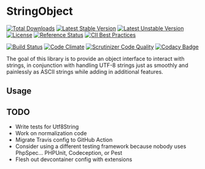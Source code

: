 # StringObject
[![Total Downloads](https://poser.pugx.org/garrettw/stringobject/downloads.svg)](https://packagist.org/packages/garrettw/stringobject) [![Latest Stable Version](https://poser.pugx.org/garrettw/stringobject/v/stable.svg)](https://packagist.org/packages/garrettw/stringobject) [![Latest Unstable Version](https://poser.pugx.org/garrettw/stringobject/v/unstable.svg)](https://packagist.org/packages/garrettw/stringobject) [![License](https://poser.pugx.org/garrettw/stringobject/license.svg)](https://packagist.org/packages/garrettw/stringobject) [![Reference Status](https://www.versioneye.com/php/garrettw:stringobject/reference_badge.svg?style=flat)](https://www.versioneye.com/php/garrettw:stringobject/references) [![CII Best Practices](https://bestpractices.coreinfrastructure.org/projects/162/badge)](https://bestpractices.coreinfrastructure.org/projects/162)

[![Build Status](https://travis-ci.org/garrettw/stringobject.svg?branch=master)](https://travis-ci.org/garrettw/stringobject) [![Code Climate](https://codeclimate.com/github/garrettw/stringobject/badges/gpa.svg)](https://codeclimate.com/github/garrettw/stringobject) [![Scrutinizer Code Quality](https://scrutinizer-ci.com/g/garrettw/stringobject/badges/quality-score.png?b=master)](https://scrutinizer-ci.com/g/garrettw/stringobject/?branch=master) [![Codacy Badge](https://api.codacy.com/project/badge/grade/5b5cf4e07f2b4830bc4cdcd813e208d6)](https://www.codacy.com/app/garrettw87/stringobject)

The goal of this library is to provide an object interface to interact with strings, in conjunction with handling UTF-8 strings just as smoothly and painlessly as ASCII strings while adding in additional features.

Usage
----


TODO
----
- Write tests for Utf8String
- Work on normalization code
- Migrate Travis config to GitHub Action
- Consider using a different testing framework because nobody uses PhpSpec... PHPUnit, Codeception, or Pest
- Flesh out devcontainer config with extensions

